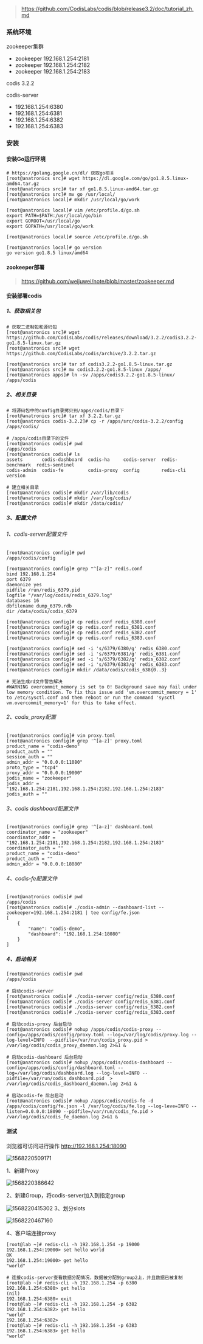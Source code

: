 > https://github.com/CodisLabs/codis/blob/release3.2/doc/tutorial_zh.md

### 系统环境
zookeeper集群
* zookeeper 192.168.1.254:2181
* zookeeper 192.168.1.254:2182
* zookeeper 192.168.1.254:2183

codis 3.2.2

codis-server

* 192.168.1.254:6380
* 192.168.1.254:6381
* 192.168.1.254:6382
* 192.168.1.254:6383


### 安装
#### 安装Go运行环境
```shell
# https://golang.google.cn/dl/ 获取go相关
[root@anatronics src]# wget https://dl.google.com/go/go1.8.5.linux-amd64.tar.gz
[root@anatronics src]# tar xf go1.8.5.linux-amd64.tar.gz 
[root@anatronics src]# mv go /usr/local/
[root@anatronics local]# mkdir /usr/local/go/work

[root@anatronics local]# vim /etc/profile.d/go.sh
export PATH=$PATH:/usr/local/go/bin
export GOROOT=/usr/local/go
export GOPATH=/usr/local/go/work

[root@anatronics local]# source /etc/profile.d/go.sh 

[root@anatronics local]# go version
go version go1.8.5 linux/amd64
```
#### zookeeper部署
> https://github.com/weijuwei/note/blob/master/zookeeper.md

#### 安装部署codis
##### 1、获取相关包
```shell
# 获取二进制包和源码包
[root@anatronics src]# wget https://github.com/CodisLabs/codis/releases/download/3.2.2/codis3.2.2-go1.8.5-linux.tar.gz
[root@anatronics src]# wget https://github.com/CodisLabs/codis/archive/3.2.2.tar.gz

[root@anatronics src]# tar xf codis3.2.2-go1.8.5-linux.tar.gz 
[root@anatronics src]# mv codis3.2.2-go1.8.5-linux /apps/
[root@anatronics apps]# ln -sv /apps/codis3.2.2-go1.8.5-linux/ /apps/codis
```
##### 2、相关目录
```shell
# 将源码包中的config目录拷贝到/apps/codis/目录下
[root@anatronics src]# tar xf 3.2.2.tar.gz 
[root@anatronics codis-3.2.2]# cp -r /apps/src/codis-3.2.2/config /apps/codis/

# /apps/codis目录下的文件
[root@anatronics codis]# pwd
/apps/codis
[root@anatronics codis]# ls
assets       codis-dashboard  codis-ha     codis-server  redis-benchmark  redis-sentinel
codis-admin  codis-fe         codis-proxy  config        redis-cli        version

# 建立相关目录
[root@anatronics codis]# mkdir /var/lib/codis
[root@anatronics codis]# mkdir /var/log/codis/
[root@anatronics codis]# mkdir /data/codis/
```
##### 3、配置文件
###### 1、codis-server配置文件
```shell
[root@anatronics config]# pwd
/apps/codis/config

[root@anatronics config]# grep "^[a-z]" redis.conf 
bind 192.168.1.254
port 6379
daemonize yes
pidfile /run/redis_6379.pid
logfile "/var/log/codis/redis_6379.log"
databases 16
dbfilename dump_6379.rdb
dir /data/codis/codis_6379

[root@anatronics config]# cp redis.conf redis_6380.conf
[root@anatronics config]# cp redis.conf redis_6381.conf
[root@anatronics config]# cp redis.conf redis_6382.conf
[root@anatronics config]# cp redis.conf redis_6383.conf

[root@anatronics config]# sed -i 's/6379/6380/g' redis_6380.conf 
[root@anatronics config]# sed -i 's/6379/6381/g' redis_6381.conf 
[root@anatronics config]# sed -i 's/6379/6382/g' redis_6382.conf 
[root@anatronics config]# sed -i 's/6379/6383/g' redis_6383.conf 
[root@anatronics config]# mkdir /data/codis/codis_638{0..3}

# 无法生成rd文件警告解决
#WARNING overcommit_memory is set to 0! Background save may fail under low memory condition. To fix this issue add 'vm.overcommit_memory = 1' to /etc/sysctl.conf and then reboot or run the command 'sysctl vm.overcommit_memory=1' for this to take effect.
```
###### 2、codis_proxy配置
```shell
[root@anatronics config]# vim proxy.toml
[root@anatronics config]# grep '^[a-z]' proxy.toml
product_name = "codis-demo"
product_auth = ""
session_auth = ""
admin_addr = "0.0.0.0:11080"
proto_type = "tcp4"
proxy_addr = "0.0.0.0:19000"
jodis_name = "zookeeper"
jodis_addr = "192.168.1.254:2181,192.168.1.254:2182,192.168.1.254:2183"
jodis_auth = ""
```
###### 3、codis dashboard配置文件
```shell
[root@anatronics config]# grep '^[a-z]' dashboard.toml
coordinator_name = "zookeeper"
coordinator_addr = "192.168.1.254:2181,192.168.1.254:2182,192.168.1.254:2183"
coordinator_auth = ""
product_name = "codis-demo"
product_auth = ""
admin_addr = "0.0.0.0:18080"
```
###### 4、codis-fe配置文件
```shell
[root@anatronics codis]# pwd
/apps/codis
[root@anatronics codis]# ./codis-admin --dashboard-list --zookeeper=192.168.1.254:2181 | tee config/fe.json
[
    {
        "name": "codis-demo",
        "dashboard": "192.168.1.254:18080"
    }
]
```
##### 4、启动相关
```shell
[root@anatronics codis]# pwd
/apps/codis

# 启动codis-server
[root@anatronics codis]# ./codis-server config/redis_6380.conf
[root@anatronics codis]# ./codis-server config/redis_6381.conf
[root@anatronics codis]# ./codis-server config/redis_6382.conf
[root@anatronics codis]# ./codis-server config/redis_6383.conf

# 启动codis-proxy 后台启动
[root@anatronics codis]# nohup /apps/codis/codis-proxy --config=/apps/codis/config/proxy.toml --log=/var/log/codis/proxy.log --log-level=INFO  --pidfile=/var/run/codis_proxy.pid > /var/log/codis/codis_proxy_daemon.log 2>&1 &

# 启动codis-dashboard 后台启动
[root@anatronics codis]# nohup /apps/codis/codis-dashboard --config=/apps/codis/config/dashboard.toml --log=/var/log/codis/dashboard.log --log-level=INFO --pidfile=/var/run/codis_dashboard.pid  > /var/log/codis/codis_dashboard_daemon.log 2>&1 &

# 启动codis-fe 后台启动
[root@anatronics codis]# nohup /apps/codis/codis-fe -d /apps/codis/config/fe.json -l /var/log/codis/fe.log --log-leve=INFO --listen=0.0.0.0:18090 --pidfile=/var/run/codis_fe.pid > /var/log/codis/codis_fe_daemon.log 2>&1 &
```
#### 测试
浏览器可访问进行操作 http://192.168.1.254:18090

![1568220509171](assets/1568220509171.png)

1、新建Proxy

![1568220386642](assets/1568220386642.png)

2、新建Group，将codis-server加入到指定group

![1568220415302](assets/1568220415302.png)
3、划分slots

![1568220467160](assets/1568220467160.png)

4、客户端连接proxy

```shell
[root@lab ~]# redis-cli -h 192.168.1.254 -p 19000
192.168.1.254:19000> set hello world
OK
192.168.1.254:19000> get hello
"world"

# 连接codis-server查看数据分配情况，数据被分配到group2上，并且数据已被复制
[root@lab ~]# redis-cli -h 192.168.1.254 -p 6380
192.168.1.254:6380> get hello
(nil)
192.168.1.254:6380> exit
[root@lab ~]# redis-cli -h 192.168.1.254 -p 6382
192.168.1.254:6382> get hello
"world"
192.168.1.254:6382>
[root@lab ~]# redis-cli -h 192.168.1.254 -p 6383
192.168.1.254:6383> get hello
"world"
```

